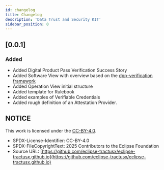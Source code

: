 ```yaml
---
id: changelog
title: Changelog
description: 'Data Trust and Security KIT'
sidebar_position: 0
---
```


## [0.0.1]

### Added

- Added Digital Product Pass Verification Success Story
- Added Software View with overview based on the [dpp-verification framework](https://github.com/eclipse-tractusx/digital-product-pass/blob/main/dpp-verification/README.md)
- Added Operation View initial structure
- Added template for Rulebook
- Added examples of Verifiable Credentials
- Added rough definition of an Attestation Provider.

## NOTICE

This work is licensed under the [CC-BY-4.0](https://creativecommons.org/licenses/by/4.0/legalcode).

- SPDX-License-Identifier: CC-BY-4.0
- SPDX-FileCopyrightText: 2025 Contributors to the Eclipse Foundation
- Source URL: [https://github.com/eclipse-tractusx/eclipse-tractusx.github.io](https://github.com/eclipse-tractusx/eclipse-tractusx.github.io)
